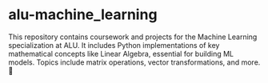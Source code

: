 # alu-machine_learning
This repository contains coursework and projects for the Machine Learning specialization at ALU. It includes Python implementations of key mathematical concepts like Linear Algebra, essential for building ML models. Topics include matrix operations, vector transformations, and more. 🚀
